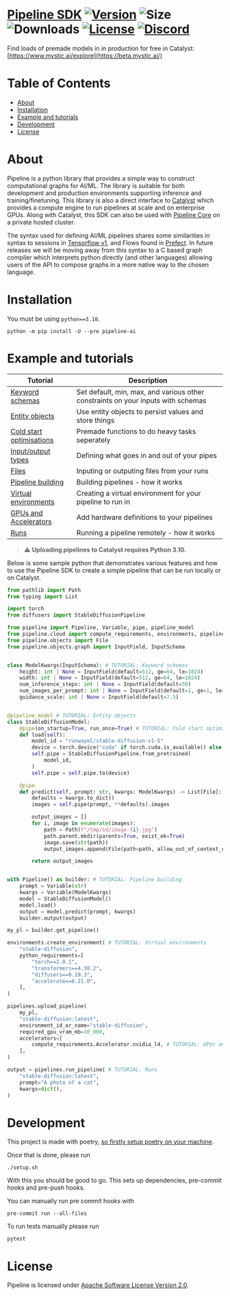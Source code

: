 # [Pipeline SDK](https://mystic.ai) [![Version](https://img.shields.io/pypi/v/pipeline-ai)](https://pypi.org/project/pipeline-ai) ![Size](https://img.shields.io/github/repo-size/neuro-ai-dev/pipeline) ![Downloads](https://img.shields.io/pypi/dm/pipeline-ai) [![License](https://img.shields.io/crates/l/ap)](https://www.apache.org/licenses/LICENSE-2.0) [![Discord](https://img.shields.io/badge/discord-join-blue)](https://discord.gg/eJQRkBdEcs)

Find loads of premade models in in production for free in Catalyst: [https://www.mystic.ai/explore](https://beta.mystic.ai/)

# Table of Contents

- [About](#about)
- [Installation](#installation)
- [Example and tutorials](#example-and-tutorials)
- [Development](#development)
- [License](#license)

# About

Pipeline is a python library that provides a simple way to construct computational graphs for AI/ML. The library is suitable for both development and production environments supporting inference and training/finetuning. This library is also a direct interface to [Catalyst](https://www.mystic.ai/pipeline-catalyst) which provides a compute engine to run pipelines at scale and on enterprise GPUs. Along with Catalyst,
this SDK can also be used with [Pipeline Core](https://www.mystic.ai/pipeline-core) on a private hosted cluster.

The syntax used for defining AI/ML pipelines shares some similarities in syntax to sessions in [Tensorflow v1](https://www.tensorflow.org/api_docs/python/tf/compat/v1/InteractiveSession), and Flows found in [Prefect](https://github.com/PrefectHQ/prefect). In future releases we will be moving away from this syntax to a C based graph compiler which interprets python directly (and other languages) allowing users of the API to compose graphs in a more native way to the chosen language.

# Installation
You must be using `python==3.10`.

```shell
python -m pip install -U --pre pipeline-ai
```



# Example and tutorials

| Tutorial | Description |
| --- | --- |
| [Keyword schemas](https://docs.mystic.ai/docs/keyword-schemas)|Set default, min, max, and various other constraints on your inputs with schemas|
| [Entity objects](https://docs.mystic.ai/docs/entity-objects)|Use entity objects to persist values and store things|
| [Cold start optimisations](https://docs.mystic.ai/docs/cold-start-optimisations)|Premade functions to do heavy tasks seperately|
| [Input/output types](https://docs.mystic.ai/docs/typing)|Defining what goes in and out of your pipes|
| [Files](https://docs.mystic.ai/docs/files)|Inputing or outputing files from your runs|
| [Pipeline building](https://docs.mystic.ai/docs/pipeline-building)|Building pipelines - how it works|
| [Virtual environments](https://docs.mystic.ai/docs/virtual-environments)|Creating a virtual environment for your pipeline to run in|
| [GPUs and Accelerators](https://docs.mystic.ai/docs/accelerators)|Add hardware definitions to your pipelines|
| [Runs](https://docs.mystic.ai/docs/runs)|Running a pipeline remotely - how it works|

> :warning: **Uploading pipelines to Catalyst requires Python 3.10.**

Below is some sample python that demonstrates various features and how to use the Pipeline SDK to create a simple pipeline that can be run locally or on Catalyst.

```python
from pathlib import Path
from typing import List

import torch
from diffusers import StableDiffusionPipeline

from pipeline import Pipeline, Variable, pipe, pipeline_model
from pipeline.cloud import compute_requirements, environments, pipelines
from pipeline.objects import File
from pipeline.objects.graph import InputField, InputSchema


class ModelKwargs(InputSchema): # TUTORIAL: Keyword schemas
    height: int | None = InputField(default=512, ge=64, le=1024)
    width: int | None = InputField(default=512, ge=64, le=1024)
    num_inference_steps: int | None = InputField(default=50)
    num_images_per_prompt: int | None = InputField(default=1, ge=1, le=4)
    guidance_scale: int | None = InputField(default=7.5)


@pipeline_model # TUTORIAL: Entity objects
class StableDiffusionModel:
    @pipe(on_startup=True, run_once=True) # TUTORIAL: Cold start optimisations
    def load(self):
        model_id = "runwayml/stable-diffusion-v1-5"
        device = torch.device("cuda" if torch.cuda.is_available() else "cpu")
        self.pipe = StableDiffusionPipeline.from_pretrained(
            model_id,
        )
        self.pipe = self.pipe.to(device)

    @pipe
    def predict(self, prompt: str, kwargs: ModelKwargs) -> List[File]: # TUTORIAL: Input/output types
        defaults = kwargs.to_dict()
        images = self.pipe(prompt, **defaults).images

        output_images = []
        for i, image in enumerate(images):
            path = Path(f"/tmp/sd/image-{i}.jpg")
            path.parent.mkdir(parents=True, exist_ok=True)
            image.save(str(path))
            output_images.append(File(path=path, allow_out_of_context_creation=True)) # TUTORIAL: Files

        return output_images


with Pipeline() as builder: # TUTORIAL: Pipeline building
    prompt = Variable(str)
    kwargs = Variable(ModelKwargs)
    model = StableDiffusionModel()
    model.load()
    output = model.predict(prompt, kwargs)
    builder.output(output)

my_pl = builder.get_pipeline()

environments.create_environment( # TUTORIAL: Virtual environments
    "stable-diffusion",
    python_requirements=[
        "torch==2.0.1",
        "transformers==4.30.2",
        "diffusers==0.19.3",
        "accelerate==0.21.0",
    ],
)

pipelines.upload_pipeline(
    my_pl,
    "stable-diffusion:latest",
    environment_id_or_name="stable-diffusion",
    required_gpu_vram_mb=10_000,
    accelerators=[
        compute_requirements.Accelerator.nvidia_l4, # TUTORIAL: GPUs and Accelerators
    ],
)

output = pipelines.run_pipeline( # TUTORIAL: Runs
    "stable-diffusion:latest",
    prompt="A photo of a cat",
    kwargs=dict(),
)

```

# Development

This project is made with poetry, [so firstly setup poetry on your machine](https://python-poetry.org/docs/#installation).

Once that is done, please run
```shell
./setup.sh
```
With this you should be good to go. This sets up dependencies, pre-commit hooks and
pre-push hooks.

You can manually run pre commit hooks with
```shell
pre-commit run --all-files
```
To run tests manually please run
```shell
pytest
```
# License

Pipeline is licensed under [Apache Software License Version 2.0](https://www.apache.org/licenses/LICENSE-2.0).
